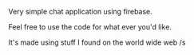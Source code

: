 Very simple chat application using firebase.

Feel free to use the code for what ever you'd like.

It's made using stuff I found on the world wide web /s